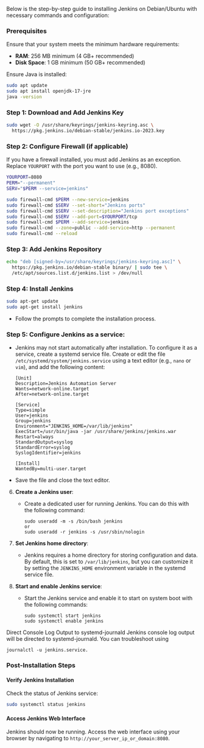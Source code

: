 
Below is the step-by-step guide to installing Jenkins on Debian/Ubuntu with necessary commands and configuration:

### Prerequisites

Ensure that your system meets the minimum hardware requirements:
- **RAM**: 256 MB minimum (4 GB+ recommended)
- **Disk Space**: 1 GB minimum (50 GB+ recommended)

Ensure Java is installed:
```bash
sudo apt update
sudo apt install openjdk-17-jre
java -version
```

### Step 1: Download and Add Jenkins Key

```bash
sudo wget -O /usr/share/keyrings/jenkins-keyring.asc \
  https://pkg.jenkins.io/debian-stable/jenkins.io-2023.key
```

### Step 2: Configure Firewall (if applicable)

If you have a firewall installed, you must add Jenkins as an exception. Replace `YOURPORT` with the port you want to use (e.g., 8080).

```bash
YOURPORT=8080
PERM="--permanent"
SERV="$PERM --service=jenkins"

sudo firewall-cmd $PERM --new-service=jenkins
sudo firewall-cmd $SERV --set-short="Jenkins ports"
sudo firewall-cmd $SERV --set-description="Jenkins port exceptions"
sudo firewall-cmd $SERV --add-port=$YOURPORT/tcp
sudo firewall-cmd $PERM --add-service=jenkins
sudo firewall-cmd --zone=public --add-service=http --permanent
sudo firewall-cmd --reload
```

### Step 3: Add Jenkins Repository

```bash
echo "deb [signed-by=/usr/share/keyrings/jenkins-keyring.asc]" \
  https://pkg.jenkins.io/debian-stable binary/ | sudo tee \
  /etc/apt/sources.list.d/jenkins.list > /dev/null
```

### Step 4: Install Jenkins

```bash
sudo apt-get update
sudo apt-get install jenkins
```
   - Follow the prompts to complete the installation process.

### Step 5: **Configure Jenkins as a service**:
   - Jenkins may not start automatically after installation. To configure it as a service, create a systemd service file. Create or edit the file `/etc/systemd/system/jenkins.service` using a text editor (e.g., `nano` or `vim`), and add the following content:
     ```
     [Unit]
     Description=Jenkins Automation Server
     Wants=network-online.target
     After=network-online.target

     [Service]
     Type=simple
     User=jenkins
     Group=jenkins
     Environment="JENKINS_HOME=/var/lib/jenkins"
     ExecStart=/usr/bin/java -jar /usr/share/jenkins/jenkins.war
     Restart=always
     StandardOutput=syslog
     StandardError=syslog
     SyslogIdentifier=jenkins

     [Install]
     WantedBy=multi-user.target
     ```
   - Save the file and close the text editor.

6. **Create a Jenkins user**:
   - Create a dedicated user for running Jenkins. You can do this with the following command:
     ```
     sudo useradd -m -s /bin/bash jenkins
     or
     sudo useradd -r jenkins -s /usr/sbin/nologin
     ```

7. **Set Jenkins home directory**:
   - Jenkins requires a home directory for storing configuration and data. By default, this is set to `/var/lib/jenkins`, but you can customize it by setting the `JENKINS_HOME` environment variable in the systemd service file.

8. **Start and enable Jenkins service**:
   - Start the Jenkins service and enable it to start on system boot with the following commands:
     ```
     sudo systemctl start jenkins
     sudo systemctl enable jenkins
     ```
Direct Console Log Output to systemd-journald
Jenkins console log output will be directed to systemd-journald. You can troubleshoot using
```
journalctl -u jenkins.service.

````


### Post-Installation Steps

#### Verify Jenkins Installation

Check the status of Jenkins service:
```bash
sudo systemctl status jenkins
```

#### Access Jenkins Web Interface

Jenkins should now be running. Access the web interface using your browser by navigating to `http://your_server_ip_or_domain:8080`.


